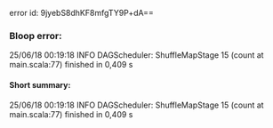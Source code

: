 error id: 9jyebS8dhKF8mfgTY9P+dA==
### Bloop error:

25/06/18 00:19:18 INFO DAGScheduler: ShuffleMapStage 15 (count at main.scala:77) finished in 0,409 s
#### Short summary: 

25/06/18 00:19:18 INFO DAGScheduler: ShuffleMapStage 15 (count at main.scala:77) finished in 0,409 s